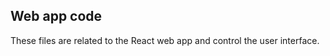 Web app code
--------------

These files are related to the React web app and control the user interface.
